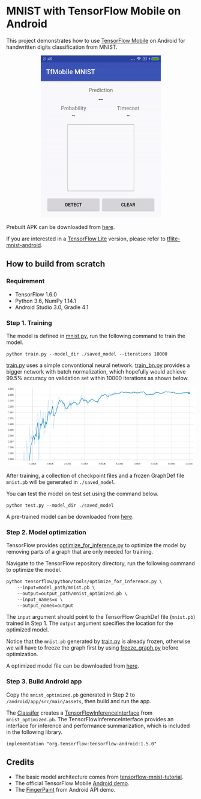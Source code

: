 # MNIST with TensorFlow Mobile on Android

This project demonstrates how to use [TensorFlow Mobile](https://www.tensorflow.org/mobile/mobile_intro) on Android for handwritten digits classification from MNIST.

<div align="center">
  <img src="image/demo.gif" heigit="500"/>
</div>

Prebuilt APK can be downloaded from [here](https://github.com/nex3z/tfmobile-mnist-android/releases/download/v1.0.0/tfmobile-mnist.apk).

If you are interested in a [TensorFlow Lite](https://www.tensorflow.org/mobile/tflite/) version, please refer to [tflite-mnist-android](https://github.com/nex3z/tflite-mnist-android).


## How to build from scratch

### Requirement

- TensorFlow 1.6.0
- Python 3.6, NumPy 1.14.1
- Android Studio 3.0, Gradle 4.1


### Step 1. Training

The model is defined in [mnist.py](https://github.com/nex3z/tfmobile-mnist-android/blob/master/model/mnist.py), run the following command to train the model.

```
python train.py --model_dir ./saved_model --iterations 10000
```

[train.py](https://github.com/nex3z/tfmobile-mnist-android/blob/master/train.py) uses a simple convontional neural network. [train_bn.py](https://github.com/nex3z/tfmobile-mnist-android/blob/master/train_bn.py) provides a bigger network with batch normalization, which hopefully would achieve 99.5% accuracy on validation set within 10000 iterations as shown below.

<div align="center">
  <img src="image/accuracy.png"/>
</div>

After training, a collection of checkpoint files and a frozen GraphDef file `mnist.pb` will be generated in `./saved_model`.

You can test the model on test set using the command below.

```
python test.py --model_dir ./saved_model
```

A pre-trained model can be downloaded from [here](https://github.com/nex3z/tfmobile-mnist-android/releases/download/v1.0.0/mnist-10000.zip).


### Step 2. Model optimization

TensorFlow provides [optimize_for_inference.py](https://github.com/tensorflow/tensorflow/blob/master/tensorflow/python/tools/optimize_for_inference.py) to optimize the model by removing parts of a graph that are only needed for training.

Navigate to the TensorFlow repository directory, run the following command to optimize the model.

```
python tensorflow/python/tools/optimize_for_inference.py \
    --input=model_path/mnist.pb \
    --output=output_path/mnist_optimized.pb \
    --input_names=x \
    --output_names=output   
```

The `input` argument should point to the TensorFlow GraphDef file (`mnist.pb`) trained in Step 1. The `output` argument specifies the location for the optimized model.

Notice that the `mnist.pb` generated by [train.py](https://github.com/nex3z/tfmobile-mnist-android/blob/master/train.py) is already frozen, otherwise we will have to freeze the graph first by using [freeze_graph.py](https://github.com/tensorflow/tensorflow/blob/master/tensorflow/python/tools/freeze_graph.py) before optimization.

A optimized model file can be downloaded from [here](https://github.com/nex3z/tfmobile-mnist-android/releases/download/v1.0.0/mnist_optimized.pb).


### Step 3. Build Android app

Copy the `mnist_optimized.pb` generated in Step 2 to `/android/app/src/main/assets`, then build and run the app.

The [Classifer](https://github.com/nex3z/tfmobile-mnist-android/blob/master/android/app/src/main/java/com/nex3z/tfmobilemnist/Classifier.java) creates a [TensorFlowInferenceInterface](https://github.com/tensorflow/tensorflow/blob/master/tensorflow/contrib/android/java/org/tensorflow/contrib/android/TensorFlowInferenceInterface.java) from  `mnist_optimized.pb`. The TensorFlowInferenceInterface provides an interface for inference and performance summarization, which is included in the following library.

```
implementation "org.tensorflow:tensorflow-android:1.5.0"
```


## Credits

- The basic model architecture comes from [tensorflow-mnist-tutorial](https://github.com/martin-gorner/tensorflow-mnist-tutorial).
- The official TensorFlow Mobile [Android demo](https://github.com/tensorflow/tensorflow/tree/master/tensorflow/examples/android).
- The [FingerPaint](https://android.googlesource.com/platform/development/+/master/samples/ApiDemos/src/com/example/android/apis/graphics/FingerPaint.java) from Android API demo.